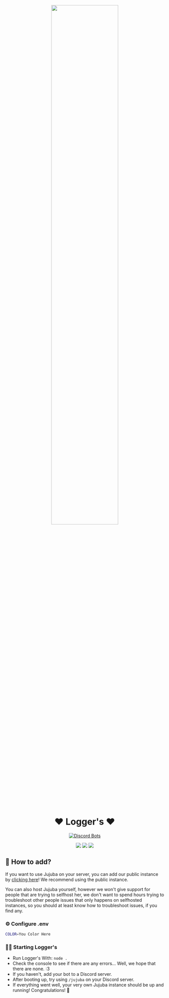 <p align="center">
<img width="65%" src="">
<br>

<h1 align="center">❤️ Logger's ❤️</h1>

<p align="center">
<a href="https://top.gg/bot/1031185300178878514?utm_source=widget">
<img src="https://top.gg/servers/994666704812658698" alt="Discord Bots" />
</a>
 </p>

<p align="center">
<a href="https://loggers.ga"><img src="https://img.shields.io/badge/website-jujuba-4daff8.svg"></a>
</a>
<a href="https://loggers.ga/donate"><img src="https://img.shields.io/badge/donate-jujuba-33cf57.svg"></a>
<a href="https://loggers.ga/support"><img src="https://discordapp.com/api/guilds/968570313027780638/widget.png"></a>
</p>


## 🤔 How to add?

If you want to use Jujuba on your server, you can add our public instance by [clicking here](https://discord.com/api/oauth2/authorize?client_id=970134090152034354&permissions=8&scope=applications.commands%20bot)! We recommend using the public instance.

You can also host Jujuba yourself, however we won't give support for people that are trying to selfhost her, we don't want to spend hours trying to troubleshoot other people issues that only happens on selfhosted instances, so you should at least know how to troubleshoot issues, if you find any.

### ⚙️ Configure .env

```bash
COLOR=You Color Here
```

### 🏃‍♂️ Starting Logger's
* Run Logger's With: `node .` 
* Check the console to see if there are any errors... Well, we hope that there are none. :3
* If you haven't, add your bot to a Discord server.
* After booting up, try using `/jujuba` on your Discord server.
* If everything went well, your very own Jujuba instance should be up and running! Congratulations! 🎉
